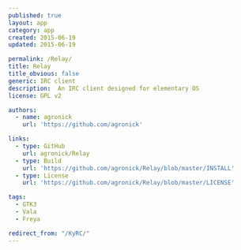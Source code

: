 ```yaml
---
published: true
layout: app
category: app
created: 2015-06-19
updated: 2015-06-19

permalink: /Relay/
title: Relay
title_obvious: false
generic: IRC client
description:  An IRC client designed for elementary OS
license: GPL v2

authors:
  - name: agronick
    url: 'https://github.com/agronick'

links:
  - type: GitHub
    url: agronick/Relay
  - type: Build
    url: 'https://github.com/agronick/Relay/blob/master/INSTALL'
  - type: License
    url: 'https://github.com/agronick/Relay/blob/master/LICENSE'

tags:
  - GTK3
  - Vala
  - Freya

redirect_from: "/KyRC/"
---
```

